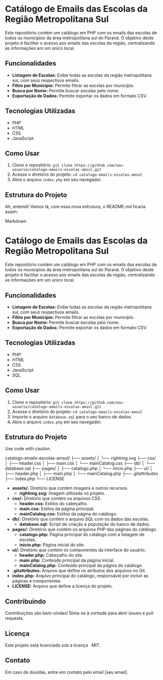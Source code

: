 # Catálogo de Emails das Escolas da Região Metropolitana Sul

Este repositório contém um catálogo em PHP com os emails das escolas de todos os municípios da área metropolitana sul do Paraná. O objetivo deste projeto é facilitar o acesso aos emails das escolas da região, centralizando as informações em um único local.

## Funcionalidades

* **Listagem de Escolas:** Exibe todas as escolas da região metropolitana sul, com seus respectivos emails.
* **Filtro por Município:** Permite filtrar as escolas por município.
* **Busca por Nome:** Permite buscar escolas pelo nome.
* **Exportação de Dados:** Permite exportar os dados em formato CSV.

## Tecnologias Utilizadas

* PHP
* HTML
* CSS
* JavaScript

## Como Usar

1. Clone o repositório: `git clone https://github.com/seu-usuario/catalogo-emails-escolas-amsul.git`
2. Acesse o diretório do projeto: `cd catalogo-emails-escolas-amsul`
3. Abra o arquivo `index.php` em seu navegador.

## Estrutura do Projeto

Ah, entendi! Vamos lá, com essa nova estrutura, o README.md ficaria assim:

Markdown
# Catálogo de Emails das Escolas da Região Metropolitana Sul

Este repositório contém um catálogo em PHP com os emails das escolas de todos os municípios da área metropolitana sul do Paraná. O objetivo deste projeto é facilitar o acesso aos emails das escolas da região, centralizando as informações em um único local.

## Funcionalidades

* **Listagem de Escolas:** Exibe todas as escolas da região metropolitana sul, com seus respectivos emails.
* **Filtro por Município:** Permite filtrar as escolas por município.
* **Busca por Nome:** Permite buscar escolas pelo nome.
* **Exportação de Dados:** Permite exportar os dados em formato CSV.

## Tecnologias Utilizadas

* PHP
* HTML
* CSS
* JavaScript
* SQL

## Como Usar

1. Clone o repositório: `git clone https://github.com/seu-usuario/catalogo-emails-escolas-amsul.git`
2. Acesse o diretório do projeto: `cd catalogo-emails-escolas-amsul`
3. Importe o arquivo `database.sql` para o seu banco de dados.
4. Abra o arquivo `index.php` em seu navegador.

## Estrutura do Projeto

Use code with caution.

catalogo-emails-escolas-amsul/
├── assets/
│   └── rightimg.svg
├── css/
│   ├── header.css
│   ├── main.css
│   └── mainCatalog.css
├── db/
│   └── database.sql
├── pages/
│   ├── catalogo.php
│   └── inicio.php
├── ui/
│   ├── header.php
│   ├── main.php
│   └── mainCatalog.php
├── .gitattributes
├── index.php
└── LICENSE

* **assets/:** Diretório que contém imagens e outros recursos.
    * **rightimg.svg:** Imagem utilizada no projeto.
* **css/:** Diretório que contém os arquivos CSS.
    * **header.css:** Estilos do cabeçalho.
    * **main.css:** Estilos da página principal.
    * **mainCatalog.css:** Estilos da página do catálogo.
* **db/:** Diretório que contém o arquivo SQL com os dados das escolas.
    * **database.sql:** Script de criação e população do banco de dados.
* **pages/:** Diretório que contém os arquivos PHP das páginas do catálogo.
    * **catalogo.php:** Página principal do catálogo com a listagem de escolas.
    * **inicio.php:** Página inicial do site.
* **ui/:** Diretório que contém os componentes da interface do usuário.
    * **header.php:** Cabeçalho do site.
    * **main.php:** Conteúdo principal da página inicial.
    * **mainCatalog.php:** Conteúdo principal da página do catálogo.
* **.gitattributes:** Arquivo que define os atributos dos arquivos no Git.
* **index.php:** Arquivo principal do catálogo, responsável por incluir as páginas e componentes.
* **LICENSE:** Arquivo que define a licença do projeto.

## Contribuindo

Contribuições são bem-vindas! Sinta-se à vontade para abrir issues e pull requests.

## Licença

Este projeto está licenciado sob a licença   
 MIT.

## Contato

Em caso de dúvidas, entre em contato pelo email [seu email].